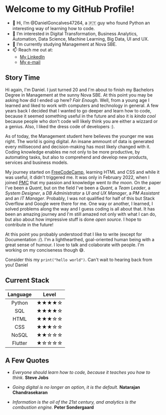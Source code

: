 # Welcome to my GitHub Profile!

- 👋 Hi, I’m @DanielGoncalves47264, a 🇵🇹 guy who found Python an interesting way of learning how to code.
- 👀 I’m interested in Digital Transformation, Business Analytics, Automation, Data Science, Machine Learning, Big Data, UI and UX.
- 🌱 I’m currently studying Management at Nova SBE.
- 📫 Reach me out at:
  - [My LinkedIn](https://www.linkedin.com/in/danielgoncalves)
  - [My e-mail](mailto:47264@novasbe.pt)

## Story Time
Hi again, I'm Daniel. I just turned 20 and I'm about to finish my Bachelors Degree in Management at the sunny Nova SBE.
At this point you may be asking how did I ended up here? _Fair Enough_.
Well, from a young age I learned and liked to work with computers and technology in general.
A few years back I decided that I wanted to go deeper and learn how to code, because it seemed something useful in the future and also it is _kinda cool_ 
because people who don't code will likely think you are either a wizzard or a genius. Also, I liked the dress code of developers :). 

As of today, the Management student here believes
the younger me was right. The world is going digital. An insane ammount of data is generated every millisecond and decision-making has most likely changed with it. Coding knowledge enables me not only to
be more productive, by automating tasks, but also to comprehend and develop new products, services and business models.

My journey started on [FreeCodeCamp](https://www.freecodecamp.org), learning HTML and CSS and while it was useful, it didn't triggered me. It was only in February 2022, when
I joined [PMC](https://github.com/Nova-SBE-Portfolio-Management-Club) that my passion and knowledge went _to the moon_.
On the paper I've been a _Quant_, but on the field I've been a _Quant_, a _Team Leader_, a _System Designer_, a _DB Administrator_ a _UI and UX Manager_, a _PM Assistant_ and
an _IT Manager_. Probably, I was not qualified for half of this but Stack Overflow and Google were there for me. One way or another, I learned, I solved problems along
the way and I guess coding is all about that. It has been an amazing journey and I'm still amazed not only with what I can do, but also about how impressive stuff is done _open source_. I hope to contribute in the future!

At this point you probably understood that I like to write (except for Documentation :/). I'm a lighthearthed, goal-oriented human being with a great sense of humour. I love to talk and colaborate with people.
I'm working on my conciseness though 😅. 


Consider this my ```print("hello world")```. Can't wait to hearing back from you!
Daniel

## Current Stack

| Language | Level |
| :------: | :---: |
| Python   |★★★★☆|
| SQL      |★★★★☆|
| HTML     |★★★☆☆|
| CSS      |★★★☆☆|
| NoSQL    |★★☆☆☆|
| Flutter  | ★☆☆☆☆ |

## A Few Quotes
- *Everyone should learn how to code, because it teaches you how to think.* **Steve Jobs**

- *Going digital is no longer an option, it is the default.* **Natarajan Chandrasekaran**

- *Information is the oil of the 21st century, and analytics is the combustion engine.* **Peter Sondergaard**

